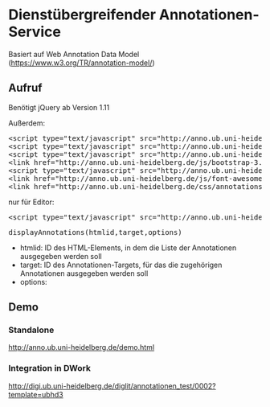 # Dienstübergreifender Annotationen-Service 

Basiert auf Web Annotation Data Model (https://www.w3.org/TR/annotation-model/)

## Aufruf

Benötigt jQuery ab Version 1.11

Außerdem:

<pre>
&lt;script type="text/javascript" src="http://anno.ub.uni-heidelberg.de/js/vue.js"&gt;&lt;/script&gt;
&lt;script type="text/javascript" src="http://anno.ub.uni-heidelberg.de/js/annotations.js"&gt;&lt;/script&gt;
&lt;script type="text/javascript" src="http://anno.ub.uni-heidelberg.de/js/js.cookie-2.1.2.min.js"&gt;&lt;/script&gt;
&lt;link href="http://anno.ub.uni-heidelberg.de/js/bootstrap-3.2.0/dist/css/bootstrap.min.css" rel="stylesheet" type="text/css"&gt;
&lt;script type="text/javascript" src="http://anno.ub.uni-heidelberg.de/js/bootstrap-3.2.0/dist/js/bootstrap.min.js"&gt;&lt;/script&gt;
&lt;link href="http://anno.ub.uni-heidelberg.de/js/font-awesome-4.5.0/css/font-awesome.min.css" rel="stylesheet" type="text/css"&gt;
&lt;link href="http://anno.ub.uni-heidelberg.de/css/annotations.css" rel="stylesheet" type="text/css">
</pre>

nur für Editor:

<pre>
&lt;script type="text/javascript" src="http://anno.ub.uni-heidelberg.de/js/tinymce/tinymce.min.js"&gt;&lt;/script&gt;
</pre>

<pre>
displayAnnotations(htmlid,target,options)
</pre>

* htmlid: ID des HTML-Elements, in dem die Liste der Annotationen ausgegeben werden soll
* target: ID des Annotationen-Targets, für das die zugehörigen Annotationen ausgegeben werden soll
* options:

## Demo

### Standalone
http://anno.ub.uni-heidelberg.de/demo.html

### Integration in DWork

http://digi.ub.uni-heidelberg.de/diglit/annotationen_test/0002?template=ubhd3
